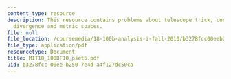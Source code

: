 ```yaml
---
content_type: resource
description: This resource contains problems about telescope trick, convergence and
  divergence and metric spaces.
file: null
file_location: /coursemedia/18-100b-analysis-i-fall-2010/b3278fcc00eeb2507e4da4f127dc50ca_MIT18_100BF10_pset6.pdf
file_type: application/pdf
resourcetype: Document
title: MIT18_100BF10_pset6.pdf
uid: b3278fcc-00ee-b250-7e4d-a4f127dc50ca
---
```

